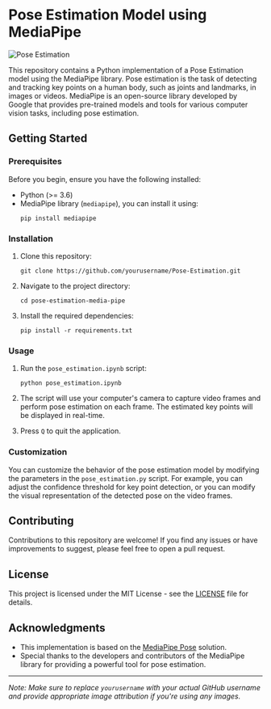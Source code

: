 # Pose Estimation Model using MediaPipe

![Pose Estimation](pose_estimation.jpg)

This repository contains a Python implementation of a Pose Estimation model using the MediaPipe library. Pose estimation is the task of detecting and tracking key points on a human body, such as joints and landmarks, in images or videos. MediaPipe is an open-source library developed by Google that provides pre-trained models and tools for various computer vision tasks, including pose estimation.

## Getting Started

### Prerequisites

Before you begin, ensure you have the following installed:

- Python (>= 3.6)
- MediaPipe library (`mediapipe`), you can install it using:
  ```
  pip install mediapipe
  ```
  
### Installation

1. Clone this repository:
   ```
   git clone https://github.com/yourusername/Pose-Estimation.git
   ```

2. Navigate to the project directory:
   ```
   cd pose-estimation-media-pipe
   ```

3. Install the required dependencies:
   ```
   pip install -r requirements.txt
   ```

### Usage

1. Run the `pose_estimation.ipynb` script:
   ```
   python pose_estimation.ipynb
   ```
   
2. The script will use your computer's camera to capture video frames and perform pose estimation on each frame. The estimated key points will be displayed in real-time.

3. Press `Q` to quit the application.

### Customization

You can customize the behavior of the pose estimation model by modifying the parameters in the `pose_estimation.py` script. For example, you can adjust the confidence threshold for key point detection, or you can modify the visual representation of the detected pose on the video frames.

## Contributing

Contributions to this repository are welcome! If you find any issues or have improvements to suggest, please feel free to open a pull request.

## License

This project is licensed under the MIT License - see the [LICENSE](LICENSE) file for details.

## Acknowledgments

- This implementation is based on the [MediaPipe Pose](https://google.github.io/mediapipe/solutions/pose.html) solution.
- Special thanks to the developers and contributors of the MediaPipe library for providing a powerful tool for pose estimation.

---

*Note: Make sure to replace `yourusername` with your actual GitHub username and provide appropriate image attribution if you're using any images.*
